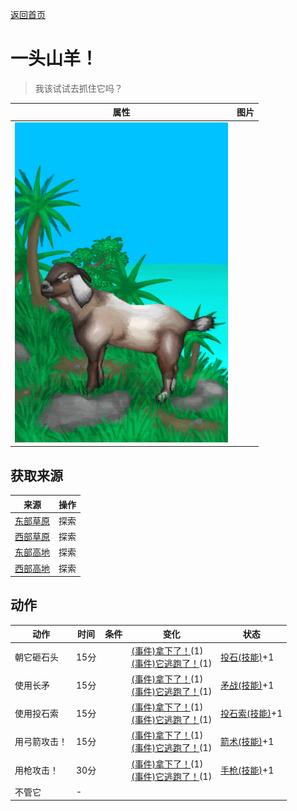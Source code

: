 [返回首页](index.md)  
# 一头山羊！  
> 我该试试去抓住它吗？  
  
  属性  |   图片   
 ----  |  ----:   
   |  ![](Sprite/GoatEvent.png)   
  
## 获取来源  
来源  |  操作  
----  |  ----  
[东部草原](GrasslandsE.md)  |  探索  
[西部草原](GrasslandsW.md)  |  探索  
[东部高地](HighlandsEastern.md)  |  探索  
[西部高地](HighlandsWestern.md)  |  探索  
## 动作  
动作  |  时间  |  条件  |  变化  |  状态  
----  |  ----  |  ----  |  ----  |  ----  
朝它砸石头  |  15分  |    |  [(事件)拿下了！](Event_GoatFightSuccess.md)(1)<br>[(事件)它逃跑了！](Event_GoatFightFailure.md)(1)  |  [投石(技能)](Skill_RockThrowing.md)+1  
使用长矛  |  15分  |    |  [(事件)拿下了！](Event_GoatFightSuccess.md)(1)<br>[(事件)它逃跑了！](Event_GoatFightFailure.md)(1)  |  [矛战(技能)](Skill_SpearFighting.md)+1  
使用投石索  |  15分  |    |  [(事件)拿下了！](Event_GoatFightSuccess.md)(1)<br>[(事件)它逃跑了！](Event_GoatFightFailure.md)(1)  |  [投石索(技能)](Skill_Sling.md)+1  
用弓箭攻击！  |  15分  |    |  [(事件)拿下了！](Event_GoatFightSuccess.md)(1)<br>[(事件)它逃跑了！](Event_GoatFightFailure.md)(1)  |  [箭术(技能)](Skill_Archery.md)+1  
用枪攻击！  |  30分  |    |  [(事件)拿下了！](Event_GoatFightSuccess.md)(1)<br>[(事件)它逃跑了！](Event_GoatFightFailure.md)(1)  |  [手枪(技能)](Skill_Handguns.md)+1  
不管它  |  -  |    |    |    
